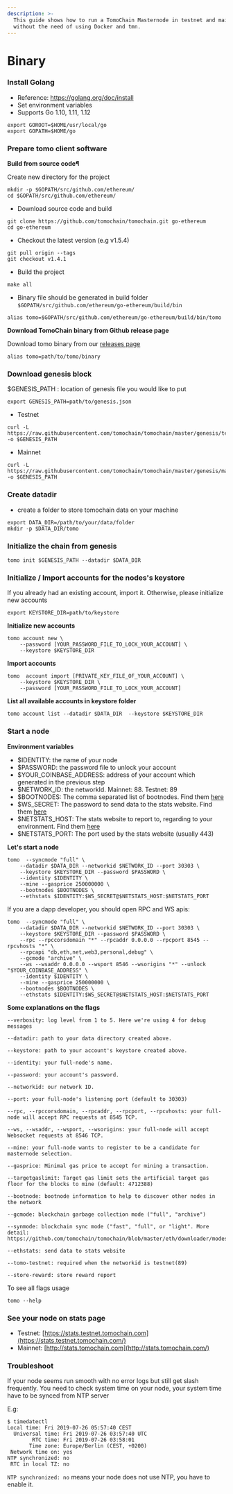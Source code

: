 ```yaml
---
description: >-
  This guide shows how to run a TomoChain Masternode in testnet and mainnet
  without the need of using Docker and tmn.
---
```


# Binary

### Install Golang <a id="install-golang"></a>

* Reference: https://golang.org/doc/install
* Set environment variables
* Supports Go 1.10, 1.11, 1.12

```text
export GOROOT=$HOME/usr/local/go
export GOPATH=$HOME/go
```

### Prepare tomo client software <a id="prepare-tomo-client-software"></a>

**Build from source code¶**

Create new directory for the project

```text
mkdir -p $GOPATH/src/github.com/ethereum/
cd $GOPATH/src/github.com/ethereum/
```

* Download source code and build

```text
git clone https://github.com/tomochain/tomochain.git go-ethereum
cd go-ethereum
```

* Checkout the latest version \(e.g v1.5.4\)

```text
git pull origin --tags
git checkout v1.4.1
```

* Build the project

```text
make all
```

* Binary file should be generated in build folder `$GOPATH/src/github.com/ethereum/go-ethereum/build/bin`

```text
alias tomo=$GOPATH/src/github.com/ethereum/go-ethereum/build/bin/tomo
```

**Download TomoChain binary from Github release page**

Download tomo binary from our [releases page](https://github.com/tomochain/tomochain/releases)

```text
alias tomo=path/to/tomo/binary
```

### Download genesis block <a id="download-genesis-block"></a>

$GENESIS\_PATH : location of genesis file you would like to put

```text
export GENESIS_PATH=path/to/genesis.json
```

* Testnet

```text
curl -L https://raw.githubusercontent.com/tomochain/tomochain/master/genesis/testnet.json -o $GENESIS_PATH
```

* Mainnet

```text
curl -L https://raw.githubusercontent.com/tomochain/tomochain/master/genesis/mainnet.json -o $GENESIS_PATH
```

### Create datadir <a id="create-datadir"></a>

* create a folder to store tomochain data on your machine

```text
export DATA_DIR=/path/to/your/data/folder
mkdir -p $DATA_DIR/tomo
```

### Initialize the chain from genesis <a id="initialize-the-chain-from-genesis"></a>

```text
tomo init $GENESIS_PATH --datadir $DATA_DIR
```

### Initialize / Import accounts for the nodes's keystore <a id="initialize-import-accounts-for-the-nodess-keystore"></a>

If you already had an existing account, import it. Otherwise, please initialize new accounts 

```text
export KEYSTORE_DIR=path/to/keystore
```

**Initialize new accounts**

```text
tomo account new \
    --password [YOUR_PASSWORD_FILE_TO_LOCK_YOUR_ACCOUNT] \
    --keystore $KEYSTORE_DIR
```

**Import accounts**

```text
tomo  account import [PRIVATE_KEY_FILE_OF_YOUR_ACCOUNT] \    
    --keystore $KEYSTORE_DIR \
    --password [YOUR_PASSWORD_FILE_TO_LOCK_YOUR_ACCOUNT]
```

**List all available accounts in keystore folder**

```text
tomo account list --datadir $DATA_DIR  --keystore $KEYSTORE_DIR
```

### Start a node <a id="start-a-node"></a>

**Environment variables**

* $IDENTITY: the name of your node
* $PASSWORD: the password file to unlock your account
* $YOUR\_COINBASE\_ADDRESS: address of your account which generated in the previous step
* $NETWORK\_ID: the networkId. Mainnet: 88. Testnet: 89
* $BOOTNODES: The comma separated list of bootnodes. Find them [here](https://docs.tomochain.com/general/networks/)
* $WS\_SECRET: The password to send data to the stats website. Find them [here](https://docs.tomochain.com/general/networks/)
* $NETSTATS\_HOST: The stats website to report to, regarding to your environment. Find them [here](https://docs.tomochain.com/general/networks/)
* $NETSTATS\_PORT: The port used by the stats website \(usually 443\)

**Let's start a node**

```text
tomo  --syncmode "full" \
    --datadir $DATA_DIR --networkid $NETWORK_ID --port 30303 \
    --keystore $KEYSTORE_DIR --password $PASSWORD \
    --identity $IDENTITY \
    --mine --gasprice 250000000 \
    --bootnodes $BOOTNODES \
    --ethstats $IDENTITY:$WS_SECRET@$NETSTATS_HOST:$NETSTATS_PORT
```

If you are a dapp developer, you should open RPC and WS apis:

```text
tomo  --syncmode "full" \
    --datadir $DATA_DIR --networkid $NETWORK_ID --port 30303 \
    --keystore $KEYSTORE_DIR --password $PASSWORD \
    --rpc --rpccorsdomain "*" --rpcaddr 0.0.0.0 --rpcport 8545 --rpcvhosts "*" \
    --rpcapi "db,eth,net,web3,personal,debug" \
    --gcmode "archive" \
    --ws --wsaddr 0.0.0.0 --wsport 8546 --wsorigins "*" --unlock "$YOUR_COINBASE_ADDRESS" \
    --identity $IDENTITY \
    --mine --gasprice 250000000 \
    --bootnodes $BOOTNODES \
    --ethstats $IDENTITY:$WS_SECRET@$NETSTATS_HOST:$NETSTATS_PORT
```

**Some explanations on the flags**

```text
--verbosity: log level from 1 to 5. Here we're using 4 for debug messages

--datadir: path to your data directory created above.

--keystore: path to your account's keystore created above.

--identity: your full-node's name.

--password: your account's password.

--networkid: our network ID.

--port: your full-node's listening port (default to 30303)

--rpc, --rpccorsdomain, --rpcaddr, --rpcport, --rpcvhosts: your full-node will accept RPC requests at 8545 TCP.

--ws, --wsaddr, --wsport, --wsorigins: your full-node will accept Websocket requests at 8546 TCP.

--mine: your full-node wants to register to be a candidate for masternode selection.

--gasprice: Minimal gas price to accept for mining a transaction.

--targetgaslimit: Target gas limit sets the artificial target gas floor for the blocks to mine (default: 4712388)

--bootnode: bootnode information to help to discover other nodes in the network

--gcmode: blockchain garbage collection mode ("full", "archive")

--synmode: blockchain sync mode ("fast", "full", or "light". More detail: https://github.com/tomochain/tomochain/blob/master/eth/downloader/modes.go#L24)

--ethstats: send data to stats website

--tomo-testnet: required when the networkid is testnet(89)

--store-reward: store reward report
```

To see all flags usage

```text
tomo --help
```

### See your node on stats page <a id="see-your-node-on-stats-page"></a>

* Testnet: [https://stats.testnet.tomochain.com](https://stats.testnet.tomochain.com/)
* Mainnet: [http://stats.tomochain.com](http://stats.tomochain.com/)

### Troubleshoot <a id="troubleshoot"></a>

If your node seems run smooth with no error logs but still get slash frequently. You need to check system time on your node, your system time have to be synced from NTP server

E.g:

```text
$ timedatectl
Local time: Fri 2019-07-26 05:57:40 CEST
  Universal time: Fri 2019-07-26 03:57:40 UTC
        RTC time: Fri 2019-07-26 03:58:01
       Time zone: Europe/Berlin (CEST, +0200)
 Network time on: yes
NTP synchronized: no
 RTC in local TZ: no
```

`NTP synchronized: no` means your node does not use NTP, you have to enable it.


